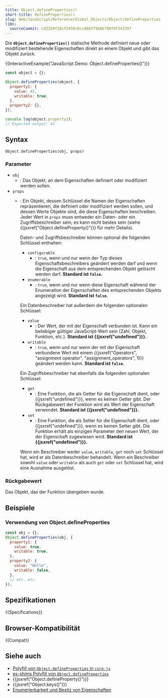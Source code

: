 ```yaml
---
title: Object.defineProperties()
short-title: defineProperties()
slug: Web/JavaScript/Reference/Global_Objects/Object/defineProperties
l10n:
  sourceCommit: cd22b9f18cf2450c0cc488379b8b780f0f343397
---
```


Die **`Object.defineProperties()`** statische Methode definiert neue oder modifiziert bestehende Eigenschaften direkt an einem Objekt und gibt das Objekt zurück.

{{InteractiveExample("JavaScript Demo: Object.defineProperties()")}}

```js interactive-example
const object = {};

Object.defineProperties(object, {
  property1: {
    value: 42,
    writable: true,
  },
  property2: {},
});

console.log(object.property1);
// Expected output: 42
```

## Syntax

```js-nolint
Object.defineProperties(obj, props)
```

### Parameter

- `obj`
  - : Das Objekt, an dem Eigenschaften definiert oder modifiziert werden sollen.
- `props`
  - : Ein Objekt, dessen Schlüssel die Namen der Eigenschaften repräsentieren, die definiert oder modifiziert werden sollen, und dessen Werte Objekte sind, die diese Eigenschaften beschreiben. Jeder Wert in `props` muss entweder ein Daten- oder ein Zugriffsbeschreiber sein; es kann nicht beides sein (siehe
    {{jsxref("Object.defineProperty()")}} für mehr Details).

    Daten- und Zugriffsbeschreiber können optional die folgenden Schlüssel enthalten:
    - `configurable`
      - : `true`, wenn und nur wenn der Typ dieses Eigenschaftsbeschreibers geändert werden darf und wenn die Eigenschaft aus dem entsprechenden Objekt gelöscht werden darf.
        **Standard ist `false`.**
    - `enumerable`
      - : `true`, wenn und nur wenn diese Eigenschaft während der Enumeration der Eigenschaften des entsprechenden Objekts angezeigt wird.
        **Standard ist `false`.**

    Ein Datenbeschreiber hat außerdem die folgenden optionalen Schlüssel:
    - `value`
      - : Der Wert, der mit der Eigenschaft verbunden ist. Kann ein beliebiger gültiger JavaScript-Wert sein (Zahl, Objekt, Funktion, etc.).
        **Standard ist {{jsxref("undefined")}}.**
    - `writable`
      - : `true`, wenn und nur wenn der mit der Eigenschaft verbundene Wert mit einem {{jsxref("Operators", "assignment operator", "assignment_operators", 1)}} geändert werden kann.
        **Standard ist `false`.**

    Ein Zugriffsbeschreiber hat ebenfalls die folgenden optionalen Schlüssel:
    - `get`
      - : Eine Funktion, die als Getter für die Eigenschaft dient, oder {{jsxref("undefined")}}, wenn es keinen Getter gibt. Der Rückgabewert der Funktion wird als Wert der Eigenschaft verwendet.
        **Standard ist {{jsxref("undefined")}}.**
    - `set`
      - : Eine Funktion, die als Setter für die Eigenschaft dient, oder {{jsxref("undefined")}}, wenn es keinen Setter gibt. Die Funktion erhält als einzigen Parameter den neuen Wert, der der Eigenschaft zugewiesen wird.
        **Standard ist {{jsxref("undefined")}}.**

    Wenn ein Beschreiber weder `value`, `writable`, `get` noch `set` Schlüssel hat, wird er als Datenbeschreiber behandelt. Wenn ein Beschreiber sowohl `value` oder `writable` als auch `get` oder `set` Schlüssel hat, wird eine Ausnahme ausgelöst.

### Rückgabewert

Das Objekt, das der Funktion übergeben wurde.

## Beispiele

### Verwendung von Object.defineProperties

```js
const obj = {};
Object.defineProperties(obj, {
  property1: {
    value: true,
    writable: true,
  },
  property2: {
    value: "Hello",
    writable: false,
  },
  // etc. etc.
});
```

## Spezifikationen

{{Specifications}}

## Browser-Kompatibilität

{{Compat}}

## Siehe auch

- [Polyfill von `Object.defineProperties` in `core-js`](https://github.com/zloirock/core-js#ecmascript-object)
- [es-shims Polyfill von `Object.defineProperties`](https://www.npmjs.com/package/object.defineproperties)
- {{jsxref("Object.defineProperty()")}}
- {{jsxref("Object.keys()")}}
- [Enumerierbarkeit und Besitz von Eigenschaften](/de/docs/Web/JavaScript/Guide/Enumerability_and_ownership_of_properties)
